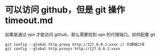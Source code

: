 # 可以访问 github，但是 git 操作 timeout.md

如果是通过 vpn 才能访问 github，那么需要找到 vpn 的代理端口。如何配置 git

```shell
git config --global http.proxy http://127.0.0.1:xxxx // 代理端口号
git config --global http.proxys http://127.0.0.1:xxxx
```
